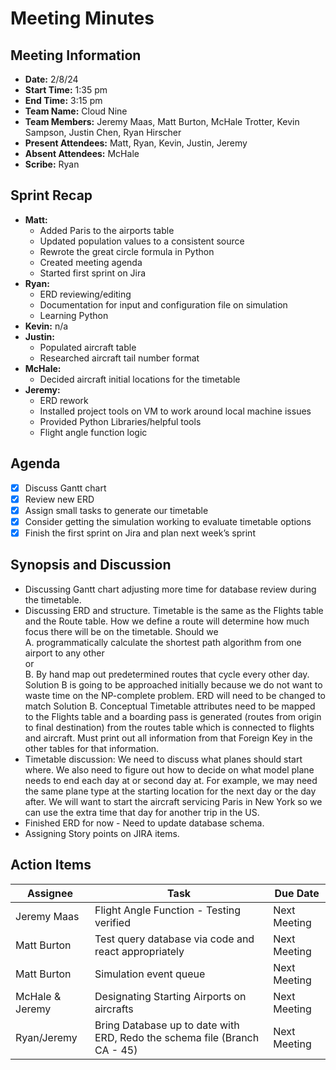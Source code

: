 # Meeting Minutes

## Meeting Information

- **Date:** 2/8/24
- **Start Time:** 1:35 pm
- **End Time:** 3:15 pm
- **Team Name:** Cloud Nine  
- **Team Members:** Jeremy Maas, Matt Burton, McHale Trotter, Kevin Sampson, Justin Chen, Ryan Hirscher
- **Present Attendees:** Matt, Ryan, Kevin, Justin, Jeremy
- **Absent Attendees:** McHale
- **Scribe:** Ryan

## Sprint Recap

- **Matt:**
  - Added Paris to the airports table
  - Updated population values to a consistent source
  - Rewrote the great circle formula in Python
  - Created meeting agenda
  - Started first sprint on Jira
- **Ryan:**
  - ERD reviewing/editing
  - Documentation for input and configuration file on simulation
  - Learning Python
- **Kevin:** n/a
- **Justin:**
  - Populated aircraft table
  - Researched aircraft tail number format
- **McHale:**
  - Decided aircraft initial locations for the timetable
- **Jeremy:**
  - ERD rework
  - Installed project tools on VM to work around local machine issues
  - Provided Python Libraries/helpful tools
  - Flight angle function logic

## Agenda

- [X] Discuss Gantt chart
- [X] Review new ERD
- [X] Assign small tasks to generate our timetable
- [X] Consider getting the simulation working to evaluate timetable options
- [X] Finish the first sprint on Jira and plan next week’s sprint

## Synopsis and Discussion

- Discussing Gantt chart adjusting more time for database review during the timetable.
- Discussing ERD and structure. Timetable is the same as the Flights table and the Route table. How we define a route will determine how much focus there will be on the timetable. Should we  
    A. programmatically calculate the shortest path algorithm from one airport to any other  
    or  
    B. By hand map out predetermined routes that cycle every other day.  
    Solution B is going to be approached initially because we do not want to waste time on the NP-complete problem. ERD will need to be changed to match Solution B. Conceptual Timetable attributes need to be mapped to the Flights table and a boarding pass is generated (routes from origin to final destination) from the routes table which is connected to flights and aircraft. Must print out all information from that Foreign Key in the other tables for that information.
- Timetable discussion: We need to discuss what planes should start where. We also need to figure out how to decide on what model plane needs to end each day at or second day at. For example, we may need the same plane type at the starting location for the next day or the day after. We will want to start the aircraft servicing Paris in New York so we can use the extra time that day for another trip in the US.
- Finished ERD for now - Need to update database schema.
- Assigning Story points on JIRA items.

## Action Items

| **Assignee**        | **Task**                                          | **Due Date**  |
|---------------------|---------------------------------------------------|---------------|
| Jeremy Maas         | Flight Angle Function - Testing verified          | Next Meeting  |
| Matt Burton         | Test query database via code and react appropriately | Next Meeting  |
| Matt Burton         | Simulation event queue                            | Next Meeting  |
| McHale & Jeremy     | Designating Starting Airports on aircrafts        | Next Meeting  |
| Ryan/Jeremy         | Bring Database up to date with ERD, Redo the schema file (Branch CA - 45) | Next Meeting  |
